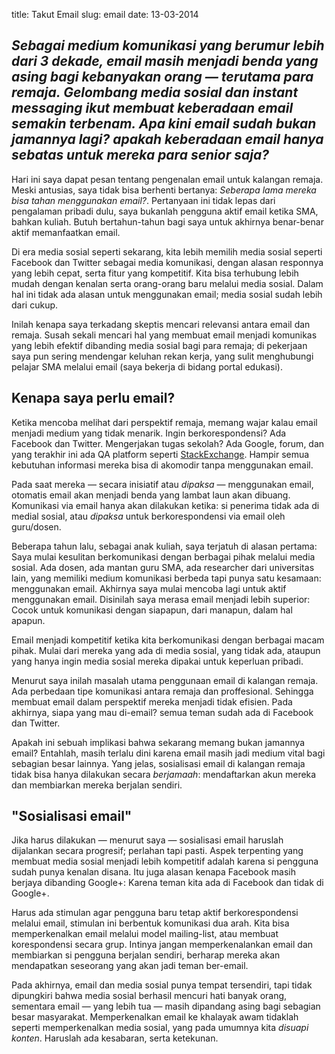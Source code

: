 title: Takut Email
slug: email
date: 13-03-2014

## _Sebagai medium komunikasi yang berumur lebih dari 3 dekade, email masih menjadi benda yang asing bagi kebanyakan orang — terutama para remaja. Gelombang media sosial dan instant messaging ikut membuat keberadaan email semakin terbenam. Apa kini email sudah bukan jamannya lagi? apakah keberadaan email hanya sebatas untuk mereka para senior saja?_

Hari ini saya dapat pesan tentang pengenalan email untuk kalangan remaja. Meski antusias, saya tidak bisa berhenti bertanya: _Seberapa lama mereka bisa tahan menggunakan email?_. Pertanyaan ini tidak lepas dari pengalaman pribadi dulu, saya bukanlah pengguna aktif email ketika SMA, bahkan kuliah. Butuh bertahun-tahun bagi saya untuk akhirnya benar-benar aktif memanfaatkan email.

Di era media sosial seperti sekarang, kita lebih memilih media sosial seperti Facebook dan Twitter sebagai media komunikasi, dengan alasan responnya yang lebih cepat, serta fitur yang kompetitif. Kita bisa terhubung lebih mudah dengan kenalan serta orang-orang baru melalui media sosial. Dalam hal ini tidak ada alasan untuk menggunakan email; media sosial sudah lebih dari cukup.

Inilah kenapa saya terkadang skeptis mencari relevansi antara email dan remaja. Susah sekali mencari hal yang membuat email menjadi komunikas yang lebih efektif dibanding media sosial bagi para remaja; di pekerjaan saya pun sering mendengar keluhan rekan kerja, yang sulit menghubungi pelajar SMA melalui email (saya bekerja di bidang portal edukasi).

## Kenapa saya perlu email?

Ketika mencoba melihat dari perspektif remaja, memang wajar kalau email menjadi medium yang tidak menarik. Ingin berkorespondensi? Ada Facebook dan Twitter. Mengerjakan tugas sekolah? Ada Google, forum, dan yang terakhir ini ada QA platform seperti [StackExchange](http://stackexchange.com). Hampir semua kebutuhan informasi mereka bisa di akomodir tanpa menggunakan email.

Pada saat mereka — secara inisiatif atau _dipaksa_ — menggunakan email, otomatis email akan menjadi benda yang lambat laun akan dibuang. Komunikasi via email hanya akan dilakukan ketika: si penerima tidak ada di medial sosial, atau _dipaksa_ untuk berkorespondensi via email oleh guru/dosen.

Beberapa tahun lalu, sebagai anak kuliah, saya terjatuh di alasan pertama: Saya mulai kesulitan berkomunikasi dengan berbagai pihak melalui media sosial. Ada dosen, ada mantan guru SMA, ada researcher dari universitas lain, yang memiliki medium komunikasi berbeda tapi punya satu kesamaan: menggunakan email. Akhirnya saya mulai mencoba lagi untuk aktif menggunakan email. Disinilah saya merasa email menjadi lebih superior: Cocok untuk komunikasi dengan siapapun, dari manapun, dalam hal apapun.

Email menjadi kompetitif ketika kita berkomunikasi dengan berbagai macam pihak. Mulai dari mereka yang ada di media sosial, yang tidak ada, ataupun yang hanya ingin media sosial mereka dipakai untuk keperluan pribadi.

Menurut saya inilah masalah utama penggunaan email di kalangan remaja. Ada perbedaan tipe komunikasi antara remaja dan proffesional. Sehingga membuat email dalam perspektif mereka menjadi tidak efisien. Pada akhirnya, siapa yang mau di-email? semua teman sudah ada di Facebook dan Twitter.

Apakah ini sebuah implikasi bahwa sekarang memang bukan jamannya email? Entahlah, masih terlalu dini karena email masih jadi medium vital bagi sebagian besar lainnya. Yang jelas, sosialisasi email di kalangan remaja tidak bisa hanya dilakukan secara _berjamaah_: mendaftarkan akun mereka dan membiarkan mereka berjalan sendiri.

## "Sosialisasi email"

Jika harus dilakukan — menurut saya — sosialisasi email haruslah dijalankan secara progresif; perlahan tapi pasti. Aspek terpenting yang membuat media sosial menjadi lebih kompetitif adalah karena si pengguna sudah punya kenalan disana. Itu juga alasan kenapa Facebook masih berjaya dibanding Google+: Karena teman kita ada di Facebook dan tidak di Google+.

Harus ada stimulan agar pengguna baru tetap aktif berkorespondensi melalui email, stimulan ini berbentuk komunikasi dua arah. Kita bisa memperkenalkan email melalui model mailing-list, atau membuat korespondensi secara grup. Intinya jangan memperkenalankan email dan membiarkan si pengguna berjalan sendiri, berharap mereka akan mendapatkan seseorang yang akan jadi teman ber-email. 

Pada akhirnya, email dan media sosial punya tempat tersendiri, tapi tidak dipungkiri bahwa media sosial berhasil mencuri hati banyak orang, sementara email — yang lebih tua — masih dipandang asing bagi sebagian besar masyarakat. Memperkenalkan email ke khalayak awam tidaklah seperti memperkenalkan media sosial, yang pada umumnya kita _disuapi konten_. Haruslah ada kesabaran, serta ketekunan.
